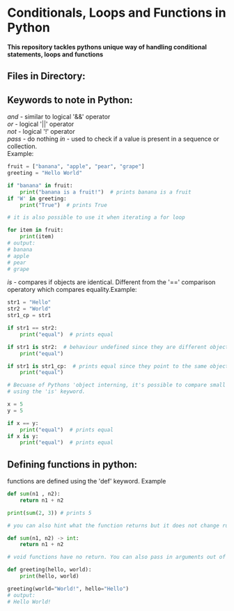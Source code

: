# Conditionals, Loops and Functions in Python

**This repository tackles pythons unique way of handling conditional statements, loops and functions**

## Files in Directory:

## Keywords to note in Python:

*and* - similar to logical '&&' operator <br>
*or* - logical '||' operator<br>
*not* - logical '!' operator<br>
*pass* - do nothing
*in* - used to check if a value is present in a sequence or collection.<br>Example:
```Python
fruit = ["banana", "apple", "pear", "grape"]
greeting = "Hello World"

if "banana" in fruit:
    print("banana is a fruit!")  # prints banana is a fruit
if 'W' in greeting:
    print("True")  # prints True

# it is also possible to use it when iterating a for loop

for item in fruit:
    print(item)
# output:
# banana
# apple
# pear
# grape
```
*is* - compares if objects are identical. Different from the '==' comparison operatory which compares equality.Example:
```Python
str1 = "Hello"
str2 = "World"
str1_cp = str1

if str1 == str2:
    print("equal")  # prints equal

if str1 is str2:  # behaviour undefined since they are different objects
    print("equal")

if str1 is str1_cp:  # prints equal since they point to the same object
    print("equal")

# Becuase of Pythons 'object interning, it's possible to compare small integers (-5, 256)...
# using the 'is' keyword.

x = 5
y = 5

if x == y:
    print("equal")  # prints equal
if x is y:
    print("equal")  # prints equal
```

## Defining functions in python:

functions are defined using the 'def' keyword. Example
```Python
def sum(n1 , n2):
    return n1 + n2

print(sum(2, 3)) # prints 5

# you can also hint what the function returns but it does not change runtime execution

def sum(n1, n2) -> int:
    return n1 + n2

# void functions have no return. You can also pass in arguments out of order using '='

def greeting(hello, world):
    print(hello, world)

greeting(world="World!", hello="Hello")
# output:
# Hello World!
```
